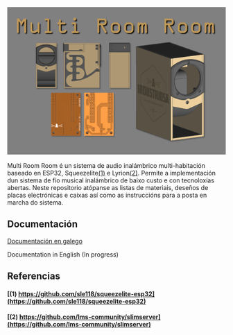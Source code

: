<img src="./docs/img/presentacion.png" width="1000" />

Multi Room Room é un sistema de audio inalámbrico multi-habitación baseado en ESP32, Squeezelite[(1)](#1-httpsgithubcomsle118squeezelite-esp32) e Lyrion[(2)](#2-httpsgithubcomlms-communityslimserver). Permite a implementación dun sistema de fío musical inalámbrico de baixo custo e con tecnoloxías abertas. Neste repositorio atópanse as listas de materiais, deseños de placas electrónicas e caixas así como as instruccións para a posta en marcha do sistema.

## Documentación

[Documentación en galego](./docs/gl/INDICE.md)

Documentation in English (In progress)

## Referencias

#### [(1) https://github.com/sle118/squeezelite-esp32](https://github.com/sle118/squeezelite-esp32)

#### [(2) https://github.com/lms-community/slimserver](https://github.com/lms-community/slimserver)